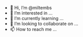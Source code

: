 - 👋 Hi, I’m @miltembs
- 👀 I’m interested in ...
- 🌱 I’m currently learning ...
- 💞️ I’m looking to collaborate on ...
- 📫 How to reach me ...

<!---
miltembs/miltembs is a ✨ special ✨ repository because its `README.md` (this file) appears on your GitHub profile.
You can click the Preview link to take a look at your changes.
--->
